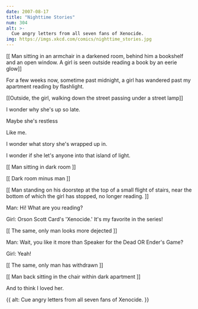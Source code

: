 ```yaml
---
date: 2007-08-17
title: "Nighttime Stories"
num: 304
alt: >-
  Cue angry letters from all seven fans of Xenocide.
img: https://imgs.xkcd.com/comics/nighttime_stories.jpg
---
```

[[ Man sitting in an armchair in a darkened room, behind him a bookshelf and an open window. A girl is seen outside reading a book by an eerie glow]]

For a few weeks now, sometime past midnight, a girl has wandered past my apartment reading by flashlight.

[[Outside, the girl, walking down the street passing under a street lamp]]

I wonder why she's up so late.

Maybe she's restless

Like me.

I wonder what story she's wrapped up in.

I wonder if she let's anyone into that island of light.

[[ Man sitting in dark room ]]

[[ Dark room minus man ]]

[[ Man standing on his doorstep at the top of a small flight of stairs, near the bottom of which the girl has stopped, no longer reading. ]]

Man: Hi!  What are you reading?

Girl: Orson Scott Card's 'Xenocide.'  It's my favorite in the series!

[[ The same, only man looks more dejected ]]

Man: Wait, you like it more than Speaker for the Dead OR Ender's Game?

Girl: Yeah!

[[ The same, only man has withdrawn ]]

[[ Man back sitting in the chair within dark apartment ]]

And to think I loved her.

{{ alt: Cue angry letters from all seven fans of Xenocide. }}